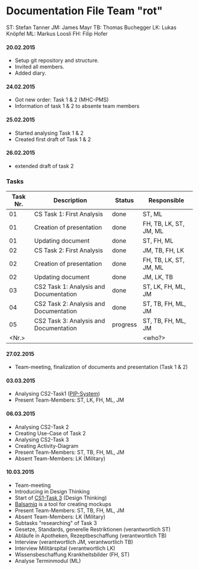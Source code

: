 # Documentation File Team "rot"

ST: Stefan Tanner
JM: James Mayr
TB: Thomas Buchegger
LK: Lukas Knöpfel
ML: Markus Loosli
FH: Filip Hofer

#### 20.02.2015
  * Setup git repository and structure.
  * Invited all members.
  * Added diary.

#### 24.02.2015
  * Got new order: Task 1 & 2 (MHC-PMS)
  * Information of task 1 & 2 to absente team members

#### 25.02.2015
  * Started analysing Task 1 & 2
  * Created first draft of Task 1 & 2

#### 26.02.2015
  * extended draft of task 2


### Tasks
| Task Nr. | Description                            | Status    | Responsible  |
| -------- | -------------------------------------- | --------- | ------------ |
| 01       | CS Task 1: First Analysis              | done | ST, ML      |
| 01    | Creation of presentation                          | done  | FH, TB, LK, ST, JM, ML |
| 01    | Updating document                          | done  | ST, FH, ML |
| 02       | CS Task 2: First Analysis              | done | JM, TB, FH, LK|
| 02    | Creation of presentation                          | done  | FH, TB, LK, ST, JM, ML |
| 02    | Updating document                          | done  | JM, LK, TB |
| 03    | CS2 Task 1: Analysis and Documentation | done  | ST, LK, FH, ML, JM |
| 04    | CS2 Task 2: Analysis and Documentation | done  | ST, TB, FH, ML, JM |
| 05    | CS2 Task 3: Analysis and Documentation | progress  | ST, TB, FH, ML, JM |
| <Nr.>    | <Description>                          | <status>  | <who?>       |


#### 27.02.2015
  * Team-meeting, finalization of documents and presentation (Task 1 & 2)

#### 03.03.2015
 * Analysing CS2-Task1 ([PIP-System](/doc/CS2-Task1/requirements.md))
 * Present Team-Members: ST, LK, FH, ML, JM

#### 06.03.2015
 * Analysing CS2-Task 2 
 * Creating Use-Case of Task 2
 * Analysing CS2-Task 3
 * Creating Activity-Diagram
 * Present Team-Members: ST, TB, FH, ML, JM
 * Absent Team-Members: LK (Military)

#### 10.03.2015
 * Team-meeting
 * Introducing in Design Thinking
 * Start of [CS1-Task 3](/doc/task03) (Design Thinking)
 * [Balsamiq](http://balsamiq.com/products/mockups/) is a tool for creating mockups
 * Present Team-Members: ST, TB, FH, ML, JM
 * Absent Team-Members: LK (Military)
 * Subtasks "researching" of Task 3
 * Gesetze, Standards, generelle Restriktionen (verantwortlich ST)
 * Abläufe in Apotheken, Rezeptbeschaffung (verantwortlich TB)
 * Interview (verantwortlich JM, verantwortlich TB)
 * Interview Militärspital (verantwortlich LK)
 * Wissensbeschaffung Krankheitsbilder (FH, ST)
 * Analyse Terminmodul (ML)
